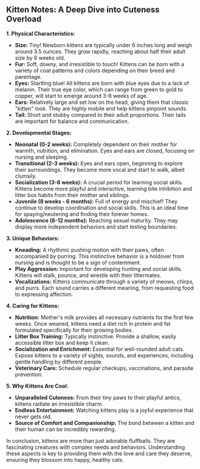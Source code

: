 ## Kitten Notes: A Deep Dive into Cuteness Overload 

**1. Physical Characteristics:**

* **Size:** Tiny!  Newborn kittens are typically under 6 inches long and weigh around 3.5 ounces. They grow rapidly, reaching about half their adult size by 6 weeks old.
* **Fur:** Soft, downy, and irresistible to touch! Kittens can be born with a variety of coat patterns and colors depending on their breed and parentage.
* **Eyes:**  Startling blue! All kittens are born with blue eyes due to a lack of melanin. Their true eye color, which can range from green to gold to copper, will start to emerge around 3-8 weeks of age.
* **Ears:** Relatively large and set low on the head, giving them that classic "kitten" look. They are highly mobile and help kittens pinpoint sounds. 
* **Tail:**  Short and stubby compared to their adult proportions. Their tails are important for balance and communication.

**2.  Developmental Stages:**

* **Neonatal (0-2 weeks):** Completely dependent on their mother for warmth, nutrition, and elimination.  Eyes and ears are closed, focusing on nursing and sleeping.
* **Transitional (2-3 weeks):**  Eyes and ears open, beginning to explore their surroundings. They become more vocal and start to walk, albeit clumsily.  
* **Socialization (3-8 weeks):** A crucial period for learning social skills. Kittens become more playful and interactive, learning bite inhibition and litter box habits from their mother and siblings. 
* **Juvenile (8 weeks - 6 months):**  Full of energy and mischief!  They continue to develop coordination and social skills. This is an ideal time for spaying/neutering and finding their forever homes. 
* **Adolescence (6-12 months):** Reaching sexual maturity.  They may display more independent behaviors and start testing boundaries. 

**3.  Unique Behaviors:**

* **Kneading:** A rhythmic pushing motion with their paws, often accompanied by purring. This instinctive behavior is a holdover from nursing and is thought to be a sign of contentment. 
* **Play Aggression:**  Important for developing hunting and social skills.  Kittens will stalk, pounce, and wrestle with their littermates. 
* **Vocalizations:**  Kittens communicate through a variety of meows, chirps, and purrs. Each sound carries a different meaning, from requesting food to expressing affection.

**4. Caring for Kittens:**

* **Nutrition:**  Mother's milk provides all necessary nutrients for the first few weeks.  Once weaned, kittens need a diet rich in protein and fat formulated specifically for their growing bodies. 
* **Litter Box Training:** Typically instinctive. Provide a shallow, easily accessible litter box and keep it clean. 
* **Socialization and Enrichment:**  Essential for well-rounded adult cats.  Expose kittens to a variety of sights, sounds, and experiences, including gentle handling by different people. 
* **Veterinary Care:**  Schedule regular checkups, vaccinations, and parasite prevention.  

**5.  Why Kittens Are Cool:**

* **Unparalleled Cuteness:**  From their tiny paws to their playful antics, kittens radiate an irresistible charm. 
* **Endless Entertainment:** Watching kittens play is a joyful experience that never gets old. 
* **Source of Comfort and Companionship:**  The bond between a kitten and their human can be incredibly rewarding. 

In conclusion, kittens are more than just adorable fluffballs.  They are fascinating creatures with complex needs and behaviors. Understanding these aspects is key to providing them with the love and care they deserve,  ensuring they blossom into happy, healthy cats. 
